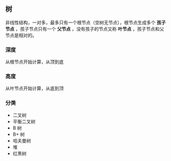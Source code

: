 ## 树

非线性结构，一对多，最多只有一个根节点（空树无节点），根节点生成多个 **孩子节点** ，孩子节点只有一个 **父节点** ，没有孩子的节点又称 **叶节点** ，孩子节点和父节点是相对的。

### 深度

从根节点开始计算，从顶到底

### 高度

从叶节点开始计算，从底到顶

### 分类

- 二叉树
- 平衡二叉树
- B 树
- B+ 树
- 哈夫曼树
- 堆
- 红黑树